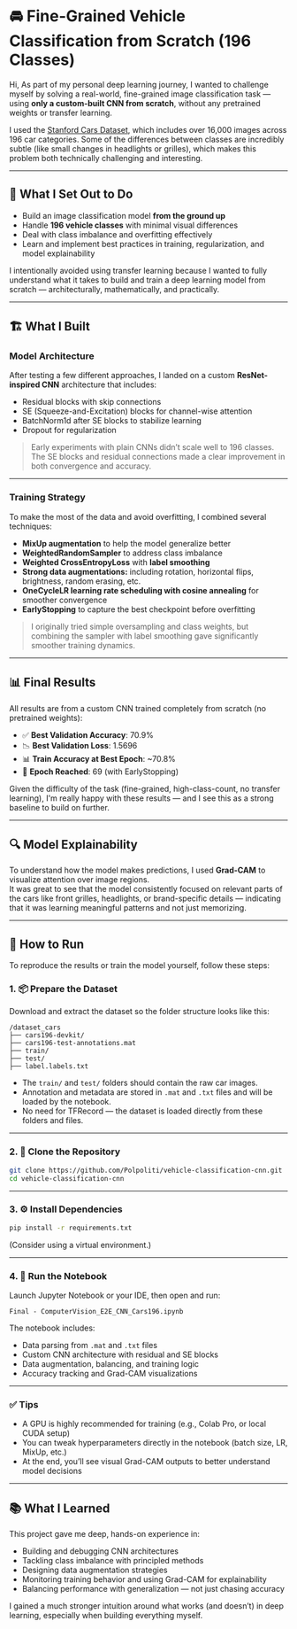 
# 🚘 Fine-Grained Vehicle Classification from Scratch (196 Classes)

Hi,
As part of my personal deep learning journey, I wanted to challenge myself by solving a real-world, fine-grained image classification task — using **only a custom-built CNN from scratch**, without any pretrained weights or transfer learning.

I used the [Stanford Cars Dataset](https://ai.stanford.edu/~jkrause/cars/car_dataset.html), which includes over 16,000 images across 196 car categories. Some of the differences between classes are incredibly subtle (like small changes in headlights or grilles), which makes this problem both technically challenging and interesting.

---

## 🧠 What I Set Out to Do

- Build an image classification model **from the ground up**
- Handle **196 vehicle classes** with minimal visual differences
- Deal with class imbalance and overfitting effectively
- Learn and implement best practices in training, regularization, and model explainability

I intentionally avoided using transfer learning because I wanted to fully understand what it takes to build and train a deep learning model from scratch — architecturally, mathematically, and practically.

---

## 🏗️ What I Built

### Model Architecture
After testing a few different approaches, I landed on a custom **ResNet-inspired CNN** architecture that includes:
- Residual blocks with skip connections
- SE (Squeeze-and-Excitation) blocks for channel-wise attention
- BatchNorm1d after SE blocks to stabilize learning
- Dropout for regularization

> Early experiments with plain CNNs didn’t scale well to 196 classes. The SE blocks and residual connections made a clear improvement in both convergence and accuracy.

---

### Training Strategy

To make the most of the data and avoid overfitting, I combined several techniques:
- **MixUp augmentation** to help the model generalize better
- **WeightedRandomSampler** to address class imbalance
- **Weighted CrossEntropyLoss** with **label smoothing**
- **Strong data augmentations:**  including rotation, horizontal flips, brightness, random erasing, etc.
- **OneCycleLR learning rate scheduling with cosine annealing** for smoother convergence
- **EarlyStopping** to capture the best checkpoint before overfitting

> I originally tried simple oversampling and class weights, but combining the sampler with label smoothing gave significantly smoother training dynamics.

---

## 📊 Final Results

All results are from a custom CNN trained completely from scratch (no pretrained weights):

- ✅ **Best Validation Accuracy**: 70.9%
- 📉 **Best Validation Loss**: 1.5696
- 📊 **Train Accuracy at Best Epoch**: ~70.8%
- 🏁 **Epoch Reached**: 69 (with EarlyStopping)

Given the difficulty of the task (fine-grained, high-class-count, no transfer learning), I'm really happy with these results — and I see this as a strong baseline to build on further.

---

## 🔍 Model Explainability

To understand how the model makes predictions, I used **Grad-CAM** to visualize attention over image regions.  
It was great to see that the model consistently focused on relevant parts of the cars like front grilles, headlights, or brand-specific details — indicating that it was learning meaningful patterns and not just memorizing.

---

## 🧪 How to Run

To reproduce the results or train the model yourself, follow these steps:

### 1. 📦 Prepare the Dataset

Download and extract the dataset so the folder structure looks like this:

```
/dataset_cars
├── cars196-devkit/
├── cars196-test-annotations.mat
├── train/
├── test/
├── label.labels.txt
```

- The `train/` and `test/` folders should contain the raw car images.
- Annotation and metadata are stored in `.mat` and `.txt` files and will be loaded by the notebook.
- No need for TFRecord — the dataset is loaded directly from these folders and files.

---

### 2. 🧬 Clone the Repository

```bash
git clone https://github.com/Polpoliti/vehicle-classification-cnn.git
cd vehicle-classification-cnn
```

---

### 3. ⚙️ Install Dependencies

```bash
pip install -r requirements.txt
```

(Consider using a virtual environment.)

---

### 4. 📓 Run the Notebook

Launch Jupyter Notebook or your IDE, then open and run:

```
Final - ComputerVision_E2E_CNN_Cars196.ipynb
```

The notebook includes:
- Data parsing from `.mat` and `.txt` files
- Custom CNN architecture with residual and SE blocks
- Data augmentation, balancing, and training logic
- Accuracy tracking and Grad-CAM visualizations

---

### ✅ Tips

- A GPU is highly recommended for training (e.g., Colab Pro, or local CUDA setup)
- You can tweak hyperparameters directly in the notebook (batch size, LR, MixUp, etc.)
- At the end, you’ll see visual Grad-CAM outputs to better understand model decisions

---

## 📚 What I Learned

This project gave me deep, hands-on experience in:

- Building and debugging CNN architectures
- Tackling class imbalance with principled methods
- Designing data augmentation strategies
- Monitoring training behavior and using Grad-CAM for explainability
- Balancing performance with generalization — not just chasing accuracy

I gained a much stronger intuition around what works (and doesn’t) in deep learning, especially when building everything myself.
